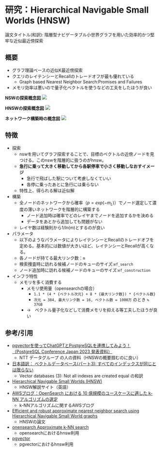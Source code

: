 # 研究：Hierarchical Navigable Small Worlds (HNSW) 
論文タイトル(和訳): 階層型ナビゲータブル小世界グラフを用いた効率的かつ堅牢な近似最近傍探索

## 概要
- グラフ理論ベースの近似K最近傍探索
- クエリのレイテンシーとRecallのトレードオフが最も優れている
    - Graph based Nearest Neighbor Search:Promises and Failures
- メモリ効率は悪いので量子化ベクトルを使うなどの工夫をしたほうが良い

**NSWの探索概念図**
![](https://www.pinecone.io/_next/image/?url=https%3A%2F%2Fcdn.sanity.io%2Fimages%2Fvr8gru94%2Fproduction%2F5ca4fca27b2a9bf89b06748b39b7b6238fd4548c-1920x1080.png&w=1920&q=75)

**HNSWの探索概念図**
![](https://www.pinecone.io/_next/image/?url=https%3A%2F%2Fcdn.sanity.io%2Fimages%2Fvr8gru94%2Fproduction%2Fe63ca5c638bc3cd61cc1cd2ab33b101d82170426-1920x1080.png&w=1920&q=75)

**ネットワーク構築時の概念図**
![](https://www.pinecone.io/_next/image/?url=https%3A%2F%2Fcdn.sanity.io%2Fimages%2Fvr8gru94%2Fproduction%2Ff105cb148aae44f77fa7e3df7b7f8c0256bcbec4-1920x980.png&w=1920&q=75)

## 特徴
- 探索
    - nswを用いてグラフ探索することで、目標のベクトルの近傍ノードを見つける。このnswを階層的に扱うのがhnsw。
    - **急行に乗って大きく移動してから各駅停車で小さく移動しなおすイメージ**
        - 急行で飛ばした駅について考慮しなくていい
        - 各停に乗ったあとに急行には乗らない
    - 特性上、得られる解は近似解
- 構築
    - 全ノードのネットワークから確率（$p=exp(−m_L)$）でノード選定して濃度の薄いネットワークを階層的に構築する
        - ノード追加時は確率でどのレイヤまでノードを追加するかを決める
        - データをあとから追加しても問題がない
    - レイヤ数は経験則から$1/ln(m)$とするのが良い
- パラメータ
    - 以下のようなパラメータによりレイテンシーとRecallのトレードオフを定める。基本的には数値が大きいほど、レイテンシーとRecallが高くなる。
    - 各ノードが持てる最大リンク数：`m`
    - 検索捜査時に訪れる候補ノードのキューのサイズ:`ef_search`
    - ノード追加時に訪れる候補ノードのキューのサイズ:`ef_construction`
- インフラ特性
    - メモリを多く消費する
        - メモリ使用量（opensearchの場合）
            - `1.1 * (4 * {ベクトル次元} + 8 * {最大リンク数}) * {ベクトル数}`
            - `次元 = 384, 最大リンク数 = 16, ベクトル数 = 1000万` のとき `≒ 37GB`
        - →　ベクトル量子化などして消費メモリを抑える等工夫したほうが良い

## 参考/引用
- [pgvectorを使ってChatGPTとPostgreSQLを連携してみよう！（PostgreSQL Conference Japan 2023 発表資料）](https://www.slideshare.net/slideshow/postgresql-pgvector-chatgpt-pgcon23j-nttdata/263745966)
    - NTT データグループ の人の資料（HNSWの概要掴むのに良い）
- [日本語訳： ベクトルデータベース(パート3): すべてのインデックスが同じとは限らない](https://zenn.dev/kun432/articles/20230923-vector-databases-jp-part-3)
    - Vector databases (3): Not all indexes are created equal の和訳
- [Hierarchical Navigable Small Worlds (HNSW)](https://www.pinecone.io/learn/series/faiss/hnsw/)
    - HNSW解説サイト（英語）
- [AWSブログ：OpenSearch における 10 億規模のユースケースに適した k-NN アルゴリズムの選定](https://aws.amazon.com/jp/blogs/news/choose-the-k-nn-algorithm-for-your-billion-scale-use-case-with-opensearch/)
    - k-NNアルゴリズムに関するAWSブログ
- [Efficient and robust approximate nearest neighbor search using Hierarchical Navigable Small World graphs](https://arxiv.org/abs/1603.09320)
    - HNSWの論文
- [onensearch Approximate k-NN search](https://opensearch.org/docs/1.0/search-plugins/knn/approximate-knn/)
    - opensearchにおけるhnsw利用
- [pgvector](https://github.com/pgvector/pgvector?tab=readme-ov-file#hnsw)
    - pgvectorにおけるhnsw利用
